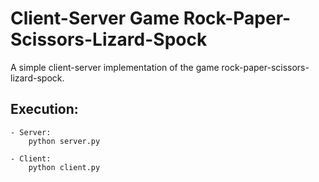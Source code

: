 # Client-Server Game Rock-Paper-Scissors-Lizard-Spock

A simple client-server implementation of the game rock-paper-scissors-lizard-spock.

## Execution:

```
- Server:
    python server.py

- Client:
    python client.py
```